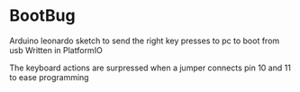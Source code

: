# BootBug
Arduino leonardo sketch to send the right key presses to pc to boot from usb
Written in PlatformIO

The keyboard actions are surpressed when a jumper connects pin 10 and 11 to ease programming

